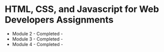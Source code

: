 # HTML, CSS, and Javascript for Web Developers Assignments
- Module 2 - Completed -
- Module 3 - Completed -
- Module 4 - Completed -
